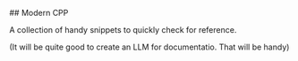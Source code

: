 ## Modern CPP

A collection of handy snippets to quickly check for reference.

(It will be quite good to create an LLM for documentatio.  That will be handy)